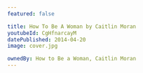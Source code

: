 ```yaml
---
featured: false

title: How To Be A Woman by Caitlin Moran
youtubeId: CgHfnarcayM
datePublished: 2014-04-20
image: cover.jpg

ownedBy: How to Be a Woman, Caitlin Moran
---
```

